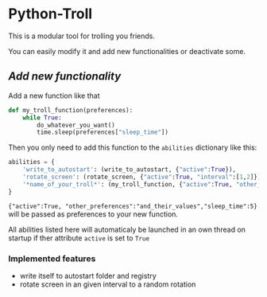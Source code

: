 # Python-Troll
This is a modular tool for trolling you friends. 

You can easily modify it and add new functionalities or deactivate some.

## _Add new functionality_
Add a new function like that
```python
def my_troll_function(preferences):
	while True:
		do_whatever_you_want()
		time.sleep(preferences["sleep_time"])
```
Then you only need to add this function to the `abilities` dictionary like this:
```python
abilities = {
    'write_to_autostart': (write_to_autostart, {"active":True}),
    'rotate_screen': (rotate_screen, {"active":True, "interval":[1,2]}),
    '*name_of_your_troll*': (my_troll_function, {"active":True, "other_preferences":"and_their_values","sleep_time":5})
}
```
`{"active":True, "other_preferences":"and_their_values","sleep_time":5}` will be passed as preferences to your new function.

All abilities listed here will automaticaly be launched in an own thread on startup if ther attribute `active` is set to `True`


### Implemented features

- write itself to autostart folder and registry
- rotate screen in an given interval to a random rotation


